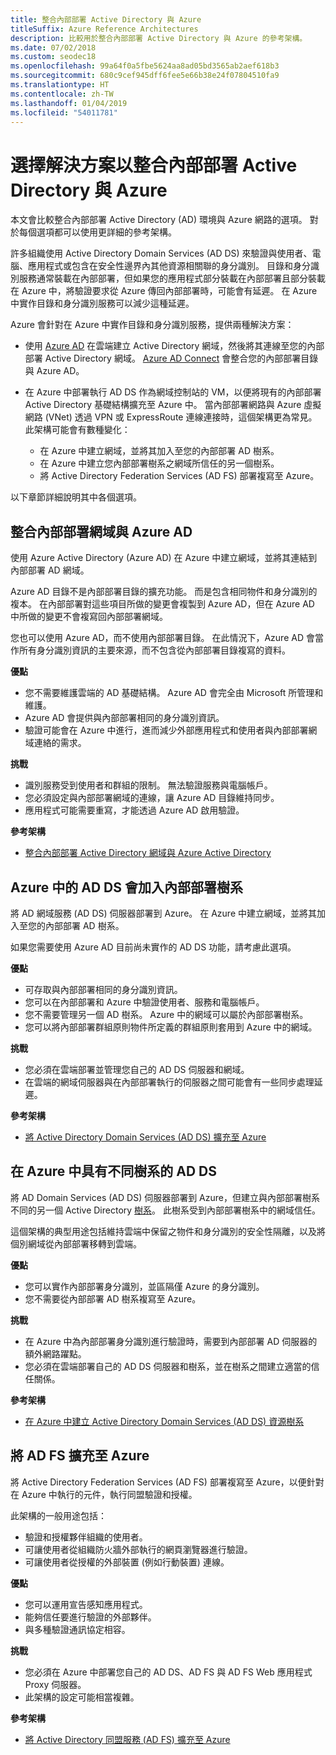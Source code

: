 ```yaml
---
title: 整合內部部署 Active Directory 與 Azure
titleSuffix: Azure Reference Architectures
description: 比較用於整合內部部署 Active Directory 與 Azure 的參考架構。
ms.date: 07/02/2018
ms.custom: seodec18
ms.openlocfilehash: 99a64f0a5fbe5624aa8ad05bd3565ab2aef618b3
ms.sourcegitcommit: 680c9cef945dff6fee5e66b38e24f07804510fa9
ms.translationtype: HT
ms.contentlocale: zh-TW
ms.lasthandoff: 01/04/2019
ms.locfileid: "54011781"
---
```

# <a name="choose-a-solution-for-integrating-on-premises-active-directory-with-azure"></a>選擇解決方案以整合內部部署 Active Directory 與 Azure

本文會比較整合內部部署 Active Directory (AD) 環境與 Azure 網路的選項。 對於每個選項都可以使用更詳細的參考架構。

許多組織使用 Active Directory Domain Services (AD DS) 來驗證與使用者、電腦、應用程式或包含在安全性邊界內其他資源相關聯的身分識別。 目錄和身分識別服務通常裝載在內部部署，但如果您的應用程式部分裝載在內部部署且部分裝載在 Azure 中，將驗證要求從 Azure 傳回內部部署時，可能會有延遲。 在 Azure 中實作目錄和身分識別服務可以減少這種延遲。

Azure 會針對在 Azure 中實作目錄和身分識別服務，提供兩種解決方案：

- 使用 [Azure AD][azure-active-directory] 在雲端建立 Active Directory 網域，然後將其連線至您的內部部署 Active Directory 網域。 [Azure AD Connect][azure-ad-connect] 會整合您的內部部署目錄與 Azure AD。

- 在 Azure 中部署執行 AD DS 作為網域控制站的 VM，以便將現有的內部部署 Active Directory 基礎結構擴充至 Azure 中。 當內部部署網路與 Azure 虛擬網路 (VNet) 透過 VPN 或 ExpressRoute 連線連接時，這個架構更為常見。 此架構可能會有數種變化：

  - 在 Azure 中建立網域，並將其加入至您的內部部署 AD 樹系。
  - 在 Azure 中建立您內部部署樹系之網域所信任的另一個樹系。
  - 將 Active Directory Federation Services (AD FS) 部署複寫至 Azure。

以下章節詳細說明其中各個選項。

## <a name="integrate-your-on-premises-domains-with-azure-ad"></a>整合內部部署網域與 Azure AD

使用 Azure Active Directory (Azure AD) 在 Azure 中建立網域，並將其連結到內部部署 AD 網域。

Azure AD 目錄不是內部部署目錄的擴充功能。 而是包含相同物件和身分識別的複本。 在內部部署對這些項目所做的變更會複製到 Azure AD，但在 Azure AD 中所做的變更不會複寫回內部部署網域。

您也可以使用 Azure AD，而不使用內部部署目錄。 在此情況下，Azure AD 會當作所有身分識別資訊的主要來源，而不包含從內部部署目錄複寫的資料。

**優點**

- 您不需要維護雲端的 AD 基礎結構。 Azure AD 會完全由 Microsoft 所管理和維護。
- Azure AD 會提供與內部部署相同的身分識別資訊。
- 驗證可能會在 Azure 中進行，進而減少外部應用程式和使用者與內部部署網域連絡的需求。

**挑戰**

- 識別服務受到使用者和群組的限制。 無法驗證服務與電腦帳戶。
- 您必須設定與內部部署網域的連線，讓 Azure AD 目錄維持同步。
- 應用程式可能需要重寫，才能透過 Azure AD 啟用驗證。

**參考架構**

- [整合內部部署 Active Directory 網域與 Azure Active Directory][aad]

## <a name="ad-ds-in-azure-joined-to-an-on-premises-forest"></a>Azure 中的 AD DS 會加入內部部署樹系

將 AD 網域服務 (AD DS) 伺服器部署到 Azure。 在 Azure 中建立網域，並將其加入至您的內部部署 AD 樹系。

如果您需要使用 Azure AD 目前尚未實作的 AD DS 功能，請考慮此選項。

**優點**

- 可存取與內部部署相同的身分識別資訊。
- 您可以在內部部署和 Azure 中驗證使用者、服務和電腦帳戶。
- 您不需要管理另一個 AD 樹系。 Azure 中的網域可以屬於內部部署樹系。
- 您可以將內部部署群組原則物件所定義的群組原則套用到 Azure 中的網域。

**挑戰**

- 您必須在雲端部署並管理您自己的 AD DS 伺服器和網域。
- 在雲端的網域伺服器與在內部部署執行的伺服器之間可能會有一些同步處理延遲。

**參考架構**

- [將 Active Directory Domain Services (AD DS) 擴充至 Azure][ad-ds]

## <a name="ad-ds-in-azure-with-a-separate-forest"></a>在 Azure 中具有不同樹系的 AD DS

將 AD Domain Services (AD DS) 伺服器部署到 Azure，但建立與內部部署樹系不同的另一個 Active Directory [樹系][ad-forest-defn]。 此樹系受到內部部署樹系中的網域信任。

這個架構的典型用途包括維持雲端中保留之物件和身分識別的安全性隔離，以及將個別網域從內部部署移轉到雲端。

**優點**

- 您可以實作內部部署身分識別，並區隔僅 Azure 的身分識別。
- 您不需要從內部部署 AD 樹系複寫至 Azure。

**挑戰**

- 在 Azure 中為內部部署身分識別進行驗證時，需要到內部部署 AD 伺服器的額外網路躍點。
- 您必須在雲端部署自己的 AD DS 伺服器和樹系，並在樹系之間建立適當的信任關係。

**參考架構**

- [在 Azure 中建立 Active Directory Domain Services (AD DS) 資源樹系][ad-ds-forest]

## <a name="extend-ad-fs-to-azure"></a>將 AD FS 擴充至 Azure

將 Active Directory Federation Services (AD FS) 部署複寫至 Azure，以便針對在 Azure 中執行的元件，執行同盟驗證和授權。

此架構的一般用途包括：

- 驗證和授權夥伴組織的使用者。
- 可讓使用者從組織防火牆外部執行的網頁瀏覽器進行驗證。
- 可讓使用者從授權的外部裝置 (例如行動裝置) 連線。

**優點**

- 您可以運用宣告感知應用程式。
- 能夠信任要進行驗證的外部夥伴。
- 與多種驗證通訊協定相容。

**挑戰**

- 您必須在 Azure 中部署您自己的 AD DS、AD FS 與 AD FS Web 應用程式 Proxy 伺服器。
- 此架構的設定可能相當複雜。

**參考架構**

- [將 Active Directory 同盟服務 (AD FS) 擴充至 Azure][adfs]

<!-- links -->

[aad]: ./azure-ad.md
[ad-ds]: ./adds-extend-domain.md
[ad-ds-forest]: ./adds-forest.md
[ad-forest-defn]: /windows/desktop/AD/forests
[adfs]: ./adfs.md

[azure-active-directory]: /azure/active-directory-domain-services/active-directory-ds-overview
[azure-ad-connect]: /azure/active-directory/hybrid/whatis-hybrid-identity
